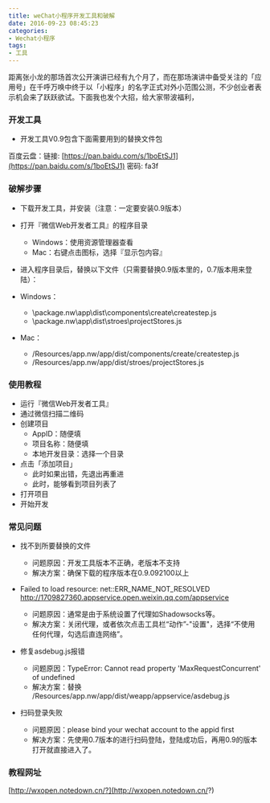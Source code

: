 ```yaml
---
title: weChat小程序开发工具和破解
date: 2016-09-23 08:45:23
categories:
- Wechat小程序
tags:
- 工具
---
```


距离张小龙的那场首次公开演讲已经有九个月了，而在那场演讲中备受关注的「应用号」在千呼万唤中终于以「小程序」的名字正式对外小范围公测，不少创业者表示机会来了跃跃欲试。下面我也发个大招，给大家带波福利，

### 开发工具

- 开发工具V0.9包含下面需要用到的替换文件包

百度云盘：链接: [https://pan.baidu.com/s/1boEtSJ1](https://pan.baidu.com/s/1boEtSJ1) 密码: fa3f

### 破解步骤

- 下载开发工具，并安装（注意：一定要安装0.9版本）
- 打开『微信Web开发者工具』的程序目录
  - Windows：使用资源管理器查看
  - Mac：右键点击图标，选择『显示包内容』
- 进入程序目录后，替换以下文件（只需要替换0.9版本里的，0.7版本用来登陆）：

- Windows：
  - \package.nw\app\dist\components\create\createstep.js
  - \package.nw\app\dist\stroes\projectStores.js
- Mac：
  - /Resources/app.nw/app/dist/components/create/createstep.js
  - /Resources/app.nw/app/dist/stroes/projectStores.js
  
  
### 使用教程
- 运行『微信Web开发者工具』
- 通过微信扫描二维码
- 创建项目
  - AppID：随便填
  - 项目名称：随便填
  - 本地开发目录：选择一个目录
- 点击「添加项目」
  - 此时如果出错，先退出再重进
  - 此时，能够看到项目列表了
- 打开项目
- 开始开发


### 常见问题
- 找不到所要替换的文件
  - 问题原因：开发工具版本不正确，老版本不支持
  - 解决方案：确保下载的程序版本在0.9.092100以上

- Failed to load resource: net::ERR_NAME_NOT_RESOLVED http://1709827360.appservice.open.weixin.qq.com/appservice
  - 问题原因：通常是由于系统设置了代理如Shadowsocks等。
  - 解决方案：关闭代理，或者依次点击工具栏“动作”-"设置"，选择“不使用任何代理，勾选后直连网络”。
- 修复asdebug.js报错
  - 问题原因：TypeError: Cannot read property 'MaxRequestConcurrent' of undefined
  - 解决方案：替换 /Resources/app.nw/app/dist/weapp/appservice/asdebug.js
- 扫码登录失败
  - 问题原因：please bind your wechat account to the appid first
  - 解决方案：先使用0.7版本的进行扫码登陆，登陆成功后，再用0.9的版本打开就直接进入了。
  
### 教程网址

[http://wxopen.notedown.cn/?](http://wxopen.notedown.cn/?)